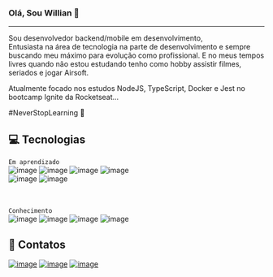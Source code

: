 ### Olá, Sou Willian 👋

------------

Sou desenvolvedor backend/mobile em desenvolvimento, <br>
Entusiasta na área de tecnologia na parte de desenvolvimento e sempre buscando meu máximo para evolução como profissional. E no meus tempos livres quando não estou estudando tenho como hobby assistir filmes, seriados e jogar Airsoft.

Atualmente focado nos estudos NodeJS, TypeScript, Docker e Jest no bootcamp Ignite da Rocketseat...

#NeverStopLearning 🚀

💻 Tecnologias
---------
`Em aprendizado`<br>
![image](https://img.shields.io/badge/Node.js-43853D?style=for-the-badge&logo=node-dot-js&logoColor=white)
![image](https://img.shields.io/badge/TypeScript-007ACC?style=for-the-badge&logo=typescript&logoColor=white)
![image](https://img.shields.io/badge/Docker-2CA5E0?style=for-the-badge&logo=docker&logoColor=white)
![image](https://img.shields.io/badge/Jest-C21325?style=for-the-badge&logo=jest&logoColor=white)<br>
![image](https://img.shields.io/badge/React_Native-20232A?style=for-the-badge&logo=react&logoColor=61DAFB)
![image](https://img.shields.io/badge/MongoDB-4EA94B?style=for-the-badge&logo=mongodb&logoColor=white)

<br><br>
`Conhecimento`<br>
![image](https://img.shields.io/badge/Git-F05032?style=for-the-badge&logo=git&logoColor=white)
![image](https://img.shields.io/badge/C%23-239120?style=for-the-badge&logo=c-sharp&logoColor=white)
![image](https://img.shields.io/badge/PostgreSQL-316192?style=for-the-badge&logo=postgresql&logoColor=white)
![image](https://img.shields.io/badge/Microsoft%20SQL%20Sever-CC2927?style=for-the-badge&logo=microsoft%20sql%20server&logoColor=white)

📧 Contatos
---------
<a href="https://www.linkedin.com/in/willian-mertins-a7b95b98/" target="blank">![image](https://img.shields.io/badge/LinkedIn-0077B5?style=for-the-badge&logo=linkedin&logoColor=white)</a>
<a href="https://instagram.com/willian_mertins" target="blank">![image](https://img.shields.io/badge/Instagram-E4405F?style=for-the-badge&logo=instagram&logoColor=white)</a>
<a href="mailto:willian.mertins@gmail.com/">![image](https://img.shields.io/badge/Gmail-D14836?style=for-the-badge&logo=gmail&logoColor=white)</a>
